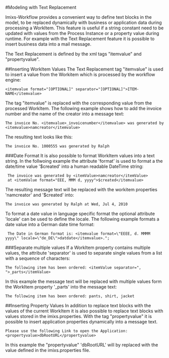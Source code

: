 #Modeling with Text Replacement

Imixs-Workflow provides a convenient way to define text blocks in the model, to be replaced  dynamically with business or application data during processing a WorkItem. This feature is useful if a string constant need to be updated with values from the  Process Instance or a property value during runtime. For example with the Text Replacement feature it is possible to insert business data into a mail message. 
 
The Text Replacement is defined by the xml tags "itemvalue" and "propertyvalue".

##Inserting WorkItem Values 
The Text Replacement tag "itemvalue" is used to insert a value from the Workitem which is processed by the workflow engine:

    <itemvalue format="[OPTIONAL]" separator="[OPTIONAL]">ITEM-NAME</itemvalue>
 
The tag "itemvalue" is replaced with the corresponding value from the processed WorkItem. 
The following example shows how to add the invoice number and the name of the creator  into a message text:
 
    The invoice No. <itemvalue>_invoicenumber</itemvalue> was generated by <itemvalue>namcreator</itemvalue> 
 
The resulting text looks like this: 
 
    The invoice No. 1000555 was generated by Ralph

###Date Format 
It is also possible to format WorkItem values into a text string. In the follwoing example the  attribute 'format' is used to format a the date/time value '$created' into a human readable 
 DateTime string:
   
	 The invoice was generated by <itemValue>namcreator</itemValue> 
	 at <itemValue format="EEE, MMM d, yyyy">$created</itemvalue>

The resulting message text will be replaced with the workitem properties 'namcreator' and '$created' into:
 
    The invoice was generated by Ralph at Wed, Jul 4, 2010

To format a date value in language specific format the optional attribute 'locale' can be used to define the locale. The following example formats a date value into a German date time format:
 
	 The Date in German format is: <itemvalue format=\"EEEE, d. MMMM yyyy\" locale=\"de_DE\">datdate</itemvalue>.";



###Separate multiple values
If a WorkItem property contains multiple values, the attribute 'separator' is used to  separate single values from a list with a sequence of characters:
 
    The following item has been ordered: <itemValue separator=", ">_parts</itemValue>
 
In this example the message text will be replaced with multiple values form the WorkItem property '_parts' into the message text:
 
    The following item has been ordered: pants, shirt, jacket

	
##Inserting Property Values
In addition to replace text blocks with the values of the current WorkItem it is also possible to  replace text blocks with values stored in the imixs.properties. With the tag "propertyvalue" it is possible to insert application properties dynamically into a  message text.
 
	Please use the following Link to open the Application: 
 	<propertyvalue>dbRootURL</propertyvalue>
 
 In this example the "propertyvalue" 'dbRootURL' will by replaced with the value defined in the 
 imixs.properties file. 
 
